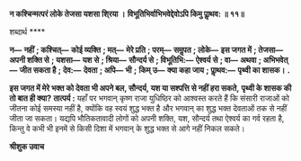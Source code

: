 **न कश्चिन्मत्परं लोके तेजसा यशसा शि्रया ।** **विभूतिभिर्वाभिभवेद्देवोऽपि किमु पाॢथव: ॥ ११॥** 

शब्दार्थ **** 

**न—** **नहीं** **; कश्चित्—** **कोई व्यक्ति** **; मत्—** **मेरे प्रति** **; परम्—** **समॢपत** **; लोके—** **इस जगत में** **; तेजसा—** **अपनी शक्ति से** **; यशसा—** **यश से** **; श्रिया—** **सौन्दर्य से** **; विभूतिभि:—** **ऐश्वर्य से** **; वा—** **अथवा** **; अभिभवेत्—** **जीत सकता है** **; देव:—** **देवता** **; अपि—** **भी** **;** **किम् उ—** **क्या कहा जाय** **; पाॢथव:—** **पृथ्वी का शासक।** **.** 

**इस जगत में मेरे भक्त को देवता भी अपने बल, सौन्दर्य, यश या सश्पत्ति से नहीं हरा सकते,** **पृथ्वी के शासक की तो बात ही क्या?** **तात्पर्य :** यहाँ पर भगवान् कृष्ण राजा युधिष्ठिर को आश्वस्त करते हैं कि संसारी राजाओं को जीतना कोई समस्या नहीं है, क्योंकि वह स्वयं शुद्ध भक्त है और भगवान् का शुद्ध भक्त देवताओं तक से नहीं जीता जा सकता। यद्यपि भौतिकतावादी लोगों को अपनी शक्ति, यश, सौन्दर्य तथा ऐश्वर्य का गर्व रहता है, किन्तु वे कभी भी इनमें से किसी दिशा में भगवान् के शुद्ध भक्त से आगे नहीं निकल सकते।  

**श्रीशुक उवाच** 